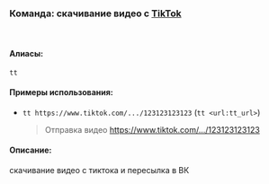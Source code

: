 ### **Команда: скачивание видео с [TikTok](https://tiktok.com)**
<br>

#### **Алиасы**:
`tt`


#### **Примеры использования**:
- `tt https://www.tiktok.com/.../123123123123` (`tt <url:tt_url>`)
  > Отправка видео https://www.tiktok.com/.../123123123123


#### **Описание**:
скачивание видео с тиктока и пересылка в ВК
